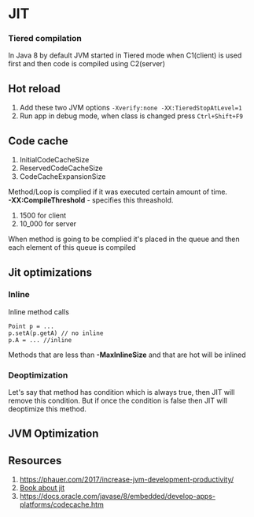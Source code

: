 # JIT

### Tiered compilation
In Java 8 by default JVM started in Tiered mode when C1(client) is used first
and then code is compiled using C2(server)




## Hot reload
1. Add these two JVM options `-Xverify:none -XX:TieredStopAtLevel=1`
2. Run app in debug mode, when class is changed press `Ctrl+Shift+F9`


## Code cache
1. InitialCodeCacheSize
2. ReservedCodeCacheSize
3. CodeCacheExpansionSize

Method/Loop is complied if it was executed certain amount of time.\
**-XX:CompileThreshold** - specifies this threashold.
1. 1500 for client
2. 10_000 for server

When method is going to be complied it's placed in the queue
and then each element of this queue is compiled

## Jit optimizations

### Inline
Inline method calls
```
Point p = ...
p.setA(p.getA) // no inline
p.A = ... //inline
```
Methods that are less than **-MaxInlineSize** and that are hot will be inlined

### Deoptimization
Let's say that method has condition which is always true, then JIT will remove this condition.
But if once the condition is false then JIT will deoptimize this method.

## JVM Optimization




## Resources 
1. https://phauer.com/2017/increase-jvm-development-productivity/
2. [Book about jit](https://www.oreilly.com/library/view/java-performance-the/9781449363512/ch04.html)
3. https://docs.oracle.com/javase/8/embedded/develop-apps-platforms/codecache.htm
